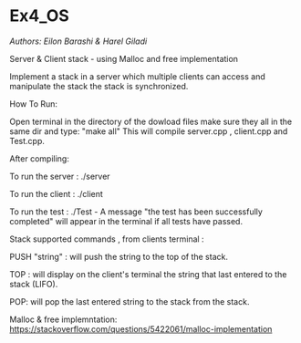 # Ex4_OS


*Authors: Eilon Barashi & Harel Giladi*


Server & Client stack - using Malloc and free implementation

Implement a stack in a server which multiple clients can access and manipulate the stack the stack is synchronized.

How To Run:

Open terminal in the directory of the dowload files make sure they all in the same dir and type: "make all" This will compile server.cpp , client.cpp and Test.cpp.

After compiling:

To run the server : ./server

To run the client : ./client

To run the test : ./Test - A message "the test has been successfully completed" will appear in the terminal if all tests have passed.

Stack supported commands , from clients terminal :

PUSH "string" : will push the string to the top of the stack.

TOP : will display on the client's terminal the string that last entered to the stack (LIFO).

POP: will pop the last entered string to the stack from the stack.


Malloc & free implemntation: https://stackoverflow.com/questions/5422061/malloc-implementation